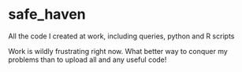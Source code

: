 # safe_haven
All the code I created at work, including queries, python and R scripts

Work is wildly frustrating right now. What better way to conquer my problems than to upload all and any useful code!
